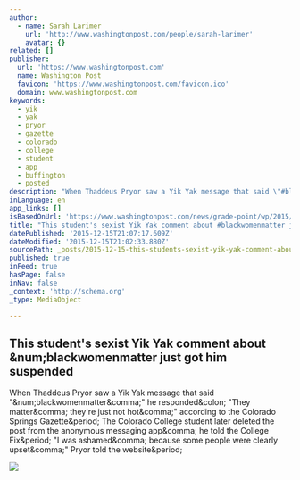 ```yaml
---
author:
  - name: Sarah Larimer
    url: 'http://www.washingtonpost.com/people/sarah-larimer'
    avatar: {}
related: []
publisher:
  url: 'https://www.washingtonpost.com'
  name: Washington Post
  favicon: 'https://www.washingtonpost.com/favicon.ico'
  domain: www.washingtonpost.com
keywords:
  - yik
  - yak
  - pryor
  - gazette
  - colorado
  - college
  - student
  - app
  - buffington
  - posted
description: "When Thaddeus Pryor saw a Yik Yak message that said \"#blackwomenmatter,\" he responded: \"They matter, they're just not hot,\" according to the Colorado Springs Gazette. The Colorado College student later deleted the post from the anonymous messaging app, he told the College Fix. \"I was ashamed, because some people were clearly upset,\" Pryor told the website."
inLanguage: en
app_links: []
isBasedOnUrl: 'https://www.washingtonpost.com/news/grade-point/wp/2015/12/15/this-students-sexist-yik-yak-comment-about-blackwomenmatter-just-got-him-suspended/?tid=sm_fb'
title: "This student's sexist Yik Yak comment about #blackwomenmatter just got him suspended"
datePublished: '2015-12-15T21:07:17.609Z'
dateModified: '2015-12-15T21:02:33.880Z'
sourcePath: _posts/2015-12-15-this-students-sexist-yik-yak-comment-about-blackwomenmatte.md
published: true
inFeed: true
hasPage: false
inNav: false
_context: 'http://schema.org'
_type: MediaObject

---
```

<article style=""><h1>This student's sexist Yik Yak comment about &amp;num;blackwomenmatter just got him suspended</h1><p>When Thaddeus Pryor saw a Yik Yak message that said "&amp;num;blackwomenmatter&amp;comma;" he responded&amp;colon; "They matter&amp;comma; they're just not hot&amp;comma;" according to the Colorado Springs Gazette&amp;period; The Colorado College student later deleted the post from the anonymous messaging app&amp;comma; he told the College Fix&amp;period; "I was ashamed&amp;comma; because some people were clearly upset&amp;comma;" Pryor told the website&amp;period;</p><img src="http://www.washingtonpost.com/news/grade-point/wp-content/uploads/sites/42/2015/12/yikyak.jpg" /></article>